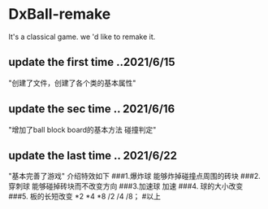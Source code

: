# DxBall-remake
It's a classical game. we 'd like to remake it. 

## update the first time ..2021/6/15
"创建了文件，创建了各个类的基本属性"
## update the sec time .. 2021/6/16
"增加了ball block board的基本方法 碰撞判定"
## update the last time .. 2021/6/22
"基本完善了游戏"
介绍特效如下
###1.爆炸球 能够炸掉碰撞点周围的砖块
###2.穿刺球 能够碰掉砖块而不改变方向
###3.加速球 加速
###4. 球的大小改变
###5. 板的长短改变 *2 *4 *8 /2 /4 /8；
#以上
